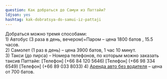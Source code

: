 ```yaml
---
question: Как добраться до Самуи из Паттайи?
ldjson: yes
hashtag: kak-dobratsya-do-samui-iz-pattaji
---
```


Добраться можно тремя способами:  
1\) Автобус (3 раза в день, вечером)+Паром – цена 1800 батов , 15.5 часов.   
2\) Самолет (1 раз в день) – цена 3900 батов, 1 час 10 минут.   
3\) Такси (до пирса) – Номера телефонов, по которым можно заказать таксив Паттайе:
[Телефон] (+66 84 120 5646) [Телефон] (+66 98 334 6549) [Телефон] (+66 89 033 8033)
4\) [Аренда авто без водителя](https://thai-rent-car.com/) – цена от 700 батов.
